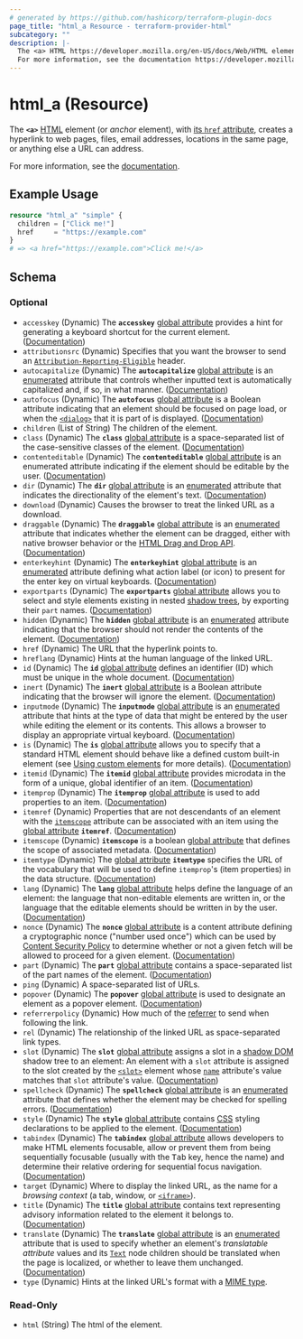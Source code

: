 ```yaml
---
# generated by https://github.com/hashicorp/terraform-plugin-docs
page_title: "html_a Resource - terraform-provider-html"
subcategory: ""
description: |-
  The <a> HTML https://developer.mozilla.org/en-US/docs/Web/HTML element (or anchor element), with its href attribute https://developer.mozilla.org/en-US/docs/Web/HTML/Element/a#href, creates a hyperlink to web pages, files, email addresses, locations in the same page, or anything else a URL can address.
  For more information, see the documentation https://developer.mozilla.org/en-US/docs/Web/HTML/Element/a.
---
```


# html_a (Resource)

The **`<a>`** [HTML](https://developer.mozilla.org/en-US/docs/Web/HTML) element (or _anchor_ element), with [its `href` attribute](https://developer.mozilla.org/en-US/docs/Web/HTML/Element/a#href), creates a hyperlink to web pages, files, email addresses, locations in the same page, or anything else a URL can address.

For more information, see the [documentation](https://developer.mozilla.org/en-US/docs/Web/HTML/Element/a).

## Example Usage

```terraform
resource "html_a" "simple" {
  children = ["Click me!"]
  href     = "https://example.com"
}
# => <a href="https://example.com">Click me!</a>
```

<!-- schema generated by tfplugindocs -->
## Schema

### Optional

- `accesskey` (Dynamic) The **`accesskey`** [global attribute](https://developer.mozilla.org/en-US/docs/Web/HTML/Global_attributes) provides a hint for generating a keyboard shortcut for the current element. ([Documentation](https://developer.mozilla.org/en-US/docs/Web/HTML/Global_attributes/accesskey))
- `attributionsrc` (Dynamic) Specifies that you want the browser to send an [`Attribution-Reporting-Eligible`](https://developer.mozilla.org/en-US/docs/Web/HTTP/Headers/Attribution-Reporting-Eligible) header.
- `autocapitalize` (Dynamic) The **`autocapitalize`** [global attribute](https://developer.mozilla.org/en-US/docs/Web/HTML/Global_attributes) is an [enumerated](https://developer.mozilla.org/en-US/docs/Glossary/Enumerated) attribute that controls whether inputted text is automatically capitalized and, if so, in what manner. ([Documentation](https://developer.mozilla.org/en-US/docs/Web/HTML/Global_attributes/autocapitalize))
- `autofocus` (Dynamic) The **`autofocus`** [global attribute](https://developer.mozilla.org/en-US/docs/Web/HTML/Global_attributes) is a Boolean attribute indicating that an element should be focused on page load, or when the [`<dialog>`](https://developer.mozilla.org/en-US/docs/Web/HTML/Element/dialog) that it is part of is displayed. ([Documentation](https://developer.mozilla.org/en-US/docs/Web/HTML/Global_attributes/autofocus))
- `children` (List of String) The children of the element.
- `class` (Dynamic) The **`class`** [global attribute](https://developer.mozilla.org/en-US/docs/Web/HTML/Global_attributes) is a space-separated list of the case-sensitive classes of the element. ([Documentation](https://developer.mozilla.org/en-US/docs/Web/HTML/Global_attributes/class))
- `contenteditable` (Dynamic) The **`contenteditable`** [global attribute](https://developer.mozilla.org/en-US/docs/Web/HTML/Global_attributes) is an enumerated attribute indicating if the element should be editable by the user. ([Documentation](https://developer.mozilla.org/en-US/docs/Web/HTML/Global_attributes/contenteditable))
- `dir` (Dynamic) The **`dir`** [global attribute](https://developer.mozilla.org/en-US/docs/Web/HTML/Global_attributes) is an [enumerated](https://developer.mozilla.org/en-US/docs/Glossary/Enumerated) attribute that indicates the directionality of the element's text. ([Documentation](https://developer.mozilla.org/en-US/docs/Web/HTML/Global_attributes/dir))
- `download` (Dynamic) Causes the browser to treat the linked URL as a download.
- `draggable` (Dynamic) The **`draggable`** [global attribute](https://developer.mozilla.org/en-US/docs/Web/HTML/Global_attributes) is an [enumerated](https://developer.mozilla.org/en-US/docs/Glossary/Enumerated) attribute that indicates whether the element can be dragged, either with native browser behavior or the [HTML Drag and Drop API](https://developer.mozilla.org/en-US/docs/Web/API/HTML_Drag_and_Drop_API). ([Documentation](https://developer.mozilla.org/en-US/docs/Web/HTML/Global_attributes/draggable))
- `enterkeyhint` (Dynamic) The **`enterkeyhint`** [global attribute](https://developer.mozilla.org/en-US/docs/Web/HTML/Global_attributes) is an [enumerated](https://developer.mozilla.org/en-US/docs/Glossary/Enumerated) attribute defining what action label (or icon) to present for the enter key on virtual keyboards. ([Documentation](https://developer.mozilla.org/en-US/docs/Web/HTML/Global_attributes/enterkeyhint))
- `exportparts` (Dynamic) The **`exportparts`** [global attribute](https://developer.mozilla.org/en-US/docs/Web/HTML/Global_attributes) allows you to select and style elements existing in nested [shadow trees](https://developer.mozilla.org/en-US/docs/Glossary/Shadow_tree), by exporting their `part` names. ([Documentation](https://developer.mozilla.org/en-US/docs/Web/HTML/Global_attributes/exportparts))
- `hidden` (Dynamic) The **`hidden`** [global attribute](https://developer.mozilla.org/en-US/docs/Web/HTML/Global_attributes) is an [enumerated](https://developer.mozilla.org/en-US/docs/Glossary/Enumerated) attribute indicating that the browser should not render the contents of the element. ([Documentation](https://developer.mozilla.org/en-US/docs/Web/HTML/Global_attributes/hidden))
- `href` (Dynamic) The URL that the hyperlink points to.
- `hreflang` (Dynamic) Hints at the human language of the linked URL.
- `id` (Dynamic) The **`id`** [global attribute](https://developer.mozilla.org/en-US/docs/Web/HTML/Global_attributes) defines an identifier (ID) which must be unique in the whole document. ([Documentation](https://developer.mozilla.org/en-US/docs/Web/HTML/Global_attributes/id))
- `inert` (Dynamic) The **`inert`** [global attribute](https://developer.mozilla.org/en-US/docs/Web/HTML/Global_attributes) is a Boolean attribute indicating that the browser will ignore the element. ([Documentation](https://developer.mozilla.org/en-US/docs/Web/HTML/Global_attributes/inert))
- `inputmode` (Dynamic) The **`inputmode`** [global attribute](https://developer.mozilla.org/en-US/docs/Web/HTML/Global_attributes) is an [enumerated](https://developer.mozilla.org/en-US/docs/Glossary/Enumerated) attribute that hints at the type of data that might be entered by the user while editing the element or its contents. This allows a browser to display an appropriate virtual keyboard. ([Documentation](https://developer.mozilla.org/en-US/docs/Web/HTML/Global_attributes/inputmode))
- `is` (Dynamic) The **`is`** [global attribute](https://developer.mozilla.org/en-US/docs/Web/HTML/Global_attributes) allows you to specify that a standard HTML element should behave like a defined custom built-in element (see [Using custom elements](https://developer.mozilla.org/en-US/docs/Web/API/Web_components/Using_custom_elements) for more details). ([Documentation](https://developer.mozilla.org/en-US/docs/Web/HTML/Global_attributes/is))
- `itemid` (Dynamic) The **`itemid`** [global attribute](https://developer.mozilla.org/en-US/docs/Web/HTML/Global_attributes) provides microdata in the form of a unique, global identifier of an item. ([Documentation](https://developer.mozilla.org/en-US/docs/Web/HTML/Global_attributes/itemid))
- `itemprop` (Dynamic) The **`itemprop`** [global attribute](https://developer.mozilla.org/en-US/docs/Web/HTML/Global_attributes) is used to add properties to an item. ([Documentation](https://developer.mozilla.org/en-US/docs/Web/HTML/Global_attributes/itemprop))
- `itemref` (Dynamic) Properties that are not descendants of an element with the [`itemscope`](https://developer.mozilla.org/en-US/docs/Web/HTML/Global_attributes/itemscope) attribute can be associated with an item using the [global attribute](https://developer.mozilla.org/en-US/docs/Web/HTML/Global_attributes) **`itemref`**. ([Documentation](https://developer.mozilla.org/en-US/docs/Web/HTML/Global_attributes/itemref))
- `itemscope` (Dynamic) **`itemscope`** is a boolean [global attribute](https://developer.mozilla.org/en-US/docs/Web/HTML/Global_attributes) that defines the scope of associated metadata. ([Documentation](https://developer.mozilla.org/en-US/docs/Web/HTML/Global_attributes/itemscope))
- `itemtype` (Dynamic) The [global attribute](https://developer.mozilla.org/en-US/docs/Web/HTML/Global_attributes) **`itemtype`** specifies the URL of the vocabulary that will be used to define `itemprop`'s (item properties) in the data structure. ([Documentation](https://developer.mozilla.org/en-US/docs/Web/HTML/Global_attributes/itemtype))
- `lang` (Dynamic) The **`lang`** [global attribute](https://developer.mozilla.org/en-US/docs/Web/HTML/Global_attributes) helps define the language of an element: the language that non-editable elements are written in, or the language that the editable elements should be written in by the user. ([Documentation](https://developer.mozilla.org/en-US/docs/Web/HTML/Global_attributes/lang))
- `nonce` (Dynamic) The **`nonce`** [global attribute](https://developer.mozilla.org/en-US/docs/Web/HTML/Global_attributes) is a content attribute defining a cryptographic nonce ("number used once") which can be used by [Content Security Policy](https://developer.mozilla.org/en-US/docs/Web/HTTP/CSP) to determine whether or not a given fetch will be allowed to proceed for a given element. ([Documentation](https://developer.mozilla.org/en-US/docs/Web/HTML/Global_attributes/nonce))
- `part` (Dynamic) The **`part`** [global attribute](https://developer.mozilla.org/en-US/docs/Web/HTML/Global_attributes) contains a space-separated list of the part names of the element. ([Documentation](https://developer.mozilla.org/en-US/docs/Web/HTML/Global_attributes/part))
- `ping` (Dynamic) A space-separated list of URLs.
- `popover` (Dynamic) The **`popover`** [global attribute](https://developer.mozilla.org/en-US/docs/Web/HTML/Global_attributes) is used to designate an element as a popover element. ([Documentation](https://developer.mozilla.org/en-US/docs/Web/HTML/Global_attributes/popover))
- `referrerpolicy` (Dynamic) How much of the [referrer](https://developer.mozilla.org/en-US/docs/Web/HTTP/Headers/Referer) to send when following the link.
- `rel` (Dynamic) The relationship of the linked URL as space-separated link types.
- `slot` (Dynamic) The **`slot`** [global attribute](https://developer.mozilla.org/en-US/docs/Web/HTML/Global_attributes) assigns a slot in a [shadow DOM](https://developer.mozilla.org/en-US/docs/Web/API/Web_components/Using_shadow_DOM) shadow tree to an element: An element with a `slot` attribute is assigned to the slot created by the [`<slot>`](https://developer.mozilla.org/en-US/docs/Web/HTML/Element/slot) element whose [`name`](https://developer.mozilla.org/en-US/docs/Web/HTML/Element/slot#name) attribute's value matches that `slot` attribute's value. ([Documentation](https://developer.mozilla.org/en-US/docs/Web/HTML/Global_attributes/slot))
- `spellcheck` (Dynamic) The **`spellcheck`** [global attribute](https://developer.mozilla.org/en-US/docs/Web/HTML/Global_attributes) is an [enumerated](https://developer.mozilla.org/en-US/docs/Glossary/Enumerated) attribute that defines whether the element may be checked for spelling errors. ([Documentation](https://developer.mozilla.org/en-US/docs/Web/HTML/Global_attributes/spellcheck))
- `style` (Dynamic) The **`style`** [global attribute](https://developer.mozilla.org/en-US/docs/Web/HTML/Global_attributes) contains [CSS](https://developer.mozilla.org/en-US/docs/Web/CSS) styling declarations to be applied to the element. ([Documentation](https://developer.mozilla.org/en-US/docs/Web/HTML/Global_attributes/style))
- `tabindex` (Dynamic) The **`tabindex`** [global attribute](https://developer.mozilla.org/en-US/docs/Web/HTML/Global_attributes) allows developers to make HTML elements focusable, allow or prevent them from being sequentially focusable (usually with the <kbd>Tab</kbd> key, hence the name) and determine their relative ordering for sequential focus navigation. ([Documentation](https://developer.mozilla.org/en-US/docs/Web/HTML/Global_attributes/tabindex))
- `target` (Dynamic) Where to display the linked URL, as the name for a _browsing context_ (a tab, window, or [`<iframe>`](https://developer.mozilla.org/en-US/docs/Web/HTML/Element/iframe)).
- `title` (Dynamic) The **`title`** [global attribute](https://developer.mozilla.org/en-US/docs/Web/HTML/Global_attributes) contains text representing advisory information related to the element it belongs to. ([Documentation](https://developer.mozilla.org/en-US/docs/Web/HTML/Global_attributes/title))
- `translate` (Dynamic) The **`translate`** [global attribute](https://developer.mozilla.org/en-US/docs/Web/HTML/Global_attributes) is an [enumerated](https://developer.mozilla.org/en-US/docs/Glossary/Enumerated) attribute that is used to specify whether an element's _translatable attribute_ values and its [`Text`](https://developer.mozilla.org/en-US/docs/Web/API/Text) node children should be translated when the page is localized, or whether to leave them unchanged. ([Documentation](https://developer.mozilla.org/en-US/docs/Web/HTML/Global_attributes/translate))
- `type` (Dynamic) Hints at the linked URL's format with a [MIME type](https://developer.mozilla.org/en-US/docs/Glossary/MIME_type).

### Read-Only

- `html` (String) The html of the element.
